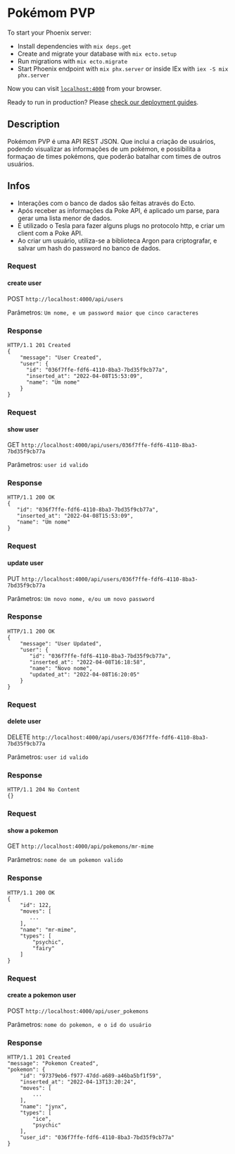 # Pokémom PVP

To start your Phoenix server:

- Install dependencies with `mix deps.get`
- Create and migrate your database with `mix ecto.setup`
- Run migrations with `mix ecto.migrate`
- Start Phoenix endpoint with `mix phx.server` or inside IEx with `iex -S mix phx.server`

Now you can visit [`localhost:4000`](http://localhost:4000) from your browser.

Ready to run in production? Please [check our deployment guides](https://hexdocs.pm/phoenix/deployment.html).

## Description

Pokémom PVP é uma API REST JSON. Que inclui a criação de usuários, podendo visualizar as informações de um pokémon, e possibilita a formaçao de times pokémons, que poderão batalhar com times de outros usuários.

## Infos

- Interações com o banco de dados são feitas através do Ecto.
- Após receber as informações da Poke API, é aplicado um parse, para gerar uma lista menor de dados.
- É utilizado o Tesla para fazer alguns plugs no protocolo http, e criar um client com a Poke API.
- Ao criar um usuário, utiliza-se a biblioteca Argon para criptografar, e salvar um hash do password no banco de dados.

### Request

#### create user
POST `http://localhost:4000/api/users`

Parâmetros: `Um nome, e um password maior que cinco caracteres`

### Response

    HTTP/1.1 201 Created
    {
        "message": "User Created",
        "user": {
          "id": "036f7ffe-fdf6-4110-8ba3-7bd35f9cb77a",
          "inserted_at": "2022-04-08T15:53:09",
          "name": "Um nome"
        }
    }

### Request

#### show user
GET `http://localhost:4000/api/users/036f7ffe-fdf6-4110-8ba3-7bd35f9cb77a`

Parâmetros: `user id valido`

### Response

    HTTP/1.1 200 OK
    {
       "id": "036f7ffe-fdf6-4110-8ba3-7bd35f9cb77a",
       "inserted_at": "2022-04-08T15:53:09",
       "name": "Um nome"
    }

### Request

#### update user

PUT `http://localhost:4000/api/users/036f7ffe-fdf6-4110-8ba3-7bd35f9cb77a`

Parâmetros: `Um novo nome, e/ou um novo password`

### Response

    HTTP/1.1 200 OK
    {
        "message": "User Updated",
        "user": {
           "id": "036f7ffe-fdf6-4110-8ba3-7bd35f9cb77a",
           "inserted_at": "2022-04-08T16:18:58",
           "name": "Novo nome",
           "updated_at": "2022-04-08T16:20:05"
        }
    }

### Request

#### delete user

DELETE `http://localhost:4000/api/users/036f7ffe-fdf6-4110-8ba3-7bd35f9cb77a`

Parâmetros: `user id valido`

### Response

    HTTP/1.1 204 No Content
    {}

### Request

#### show a pokemon

GET `http://localhost:4000/api/pokemons/mr-mime`

Parâmetros: `nome de um pokemon valido`

### Response

    HTTP/1.1 200 OK
    {
        "id": 122,
        "moves": [
           ...
        ],
        "name": "mr-mime",
        "types": [
            "psychic",
            "fairy"
        ]
    }

### Request

#### create a pokemon user

POST `http://localhost:4000/api/user_pokemons`

Parâmetros: `nome do pokemon, e o id do usuário`

### Response

    HTTP/1.1 201 Created
    "message": "Pokemon Created",
    "pokemon": {
        "id": "97379eb6-f977-47dd-a689-a46ba5bf1f59",
        "inserted_at": "2022-04-13T13:20:24",
        "moves": [
            ...
        ],
        "name": "jynx",
        "types": [
            "ice",
            "psychic"
        ],
        "user_id": "036f7ffe-fdf6-4110-8ba3-7bd35f9cb77a"
    }

